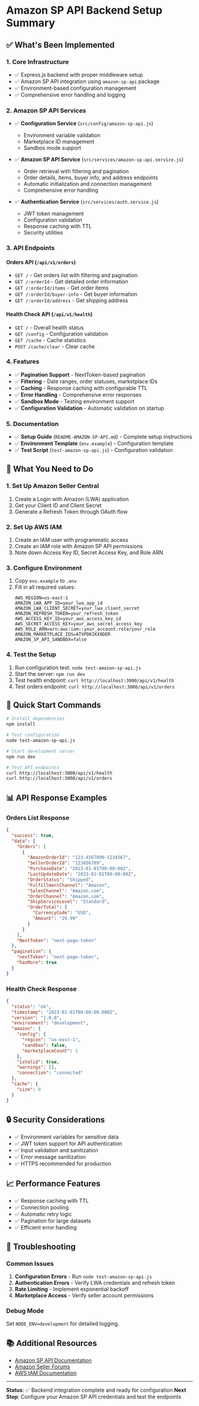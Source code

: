 # Amazon SP API Backend Setup Summary

## ✅ What's Been Implemented

### 1. **Core Infrastructure**
- ✅ Express.js backend with proper middleware setup
- ✅ Amazon SP API integration using `amazon-sp-api` package
- ✅ Environment-based configuration management
- ✅ Comprehensive error handling and logging

### 2. **Amazon SP API Services**
- ✅ **Configuration Service** (`src/config/amazon-sp-api.js`)
  - Environment variable validation
  - Marketplace ID management
  - Sandbox mode support

- ✅ **Amazon SP API Service** (`src/services/amazon-sp-api.service.js`)
  - Order retrieval with filtering and pagination
  - Order details, items, buyer info, and address endpoints
  - Automatic initialization and connection management
  - Comprehensive error handling

- ✅ **Authentication Service** (`src/services/auth.service.js`)
  - JWT token management
  - Configuration validation
  - Response caching with TTL
  - Security utilities

### 3. **API Endpoints**

#### Orders API (`/api/v1/orders`)
- `GET /` - Get orders list with filtering and pagination
- `GET /:orderId` - Get detailed order information
- `GET /:orderId/items` - Get order items
- `GET /:orderId/buyer-info` - Get buyer information
- `GET /:orderId/address` - Get shipping address

#### Health Check API (`/api/v1/health`)
- `GET /` - Overall health status
- `GET /config` - Configuration validation
- `GET /cache` - Cache statistics
- `POST /cache/clear` - Clear cache

### 4. **Features**
- ✅ **Pagination Support** - NextToken-based pagination
- ✅ **Filtering** - Date ranges, order statuses, marketplace IDs
- ✅ **Caching** - Response caching with configurable TTL
- ✅ **Error Handling** - Comprehensive error responses
- ✅ **Sandbox Mode** - Testing environment support
- ✅ **Configuration Validation** - Automatic validation on startup

### 5. **Documentation**
- ✅ **Setup Guide** (`README-AMAZON-SP-API.md`) - Complete setup instructions
- ✅ **Environment Template** (`env.example`) - Configuration template
- ✅ **Test Script** (`test-amazon-sp-api.js`) - Configuration validation

## 🔧 What You Need to Do

### 1. **Set Up Amazon Seller Central**
1. Create a Login with Amazon (LWA) application
2. Get your Client ID and Client Secret
3. Generate a Refresh Token through OAuth flow

### 2. **Set Up AWS IAM**
1. Create an IAM user with programmatic access
2. Create an IAM role with Amazon SP API permissions
3. Note down Access Key ID, Secret Access Key, and Role ARN

### 3. **Configure Environment**
1. Copy `env.example` to `.env`
2. Fill in all required values:
   ```env
   AWS_REGION=us-east-1
   AMAZON_LWA_APP_ID=your_lwa_app_id
   AMAZON_LWA_CLIENT_SECRET=your_lwa_client_secret
   AMAZON_REFRESH_TOKEN=your_refresh_token
   AWS_ACCESS_KEY_ID=your_aws_access_key_id
   AWS_SECRET_ACCESS_KEY=your_aws_secret_access_key
   AWS_ROLE_ARN=arn:aws:iam::your_account:role/your_role
   AMAZON_MARKETPLACE_IDS=ATVPDKIKX0DER
   AMAZON_SP_API_SANDBOX=false
   ```

### 4. **Test the Setup**
1. Run configuration test: `node test-amazon-sp-api.js`
2. Start the server: `npm run dev`
3. Test health endpoint: `curl http://localhost:3000/api/v1/health`
4. Test orders endpoint: `curl http://localhost:3000/api/v1/orders`

## 🚀 Quick Start Commands

```bash
# Install dependencies
npm install

# Test configuration
node test-amazon-sp-api.js

# Start development server
npm run dev

# Test API endpoints
curl http://localhost:3000/api/v1/health
curl http://localhost:3000/api/v1/orders
```

## 📊 API Response Examples

### Orders List Response
```json
{
  "success": true,
  "data": {
    "Orders": [
      {
        "AmazonOrderId": "123-4567890-1234567",
        "SellerOrderId": "123456789",
        "PurchaseDate": "2023-01-01T00:00:00Z",
        "LastUpdateDate": "2023-01-01T00:00:00Z",
        "OrderStatus": "Shipped",
        "FulfillmentChannel": "Amazon",
        "SalesChannel": "Amazon.com",
        "OrderChannel": "Amazon.com",
        "ShipServiceLevel": "Standard",
        "OrderTotal": {
          "CurrencyCode": "USD",
          "Amount": "29.99"
        }
      }
    ],
    "NextToken": "next-page-token"
  },
  "pagination": {
    "nextToken": "next-page-token",
    "hasMore": true
  }
}
```

### Health Check Response
```json
{
  "status": "ok",
  "timestamp": "2023-01-01T00:00:00.000Z",
  "version": "1.0.0",
  "environment": "development",
  "amazon": {
    "config": {
      "region": "us-east-1",
      "sandbox": false,
      "marketplaceCount": 1
    },
    "isValid": true,
    "warnings": [],
    "connection": "connected"
  },
  "cache": {
    "size": 0
  }
}
```

## 🔒 Security Considerations

- ✅ Environment variables for sensitive data
- ✅ JWT token support for API authentication
- ✅ Input validation and sanitization
- ✅ Error message sanitization
- ✅ HTTPS recommended for production

## 📈 Performance Features

- ✅ Response caching with TTL
- ✅ Connection pooling
- ✅ Automatic retry logic
- ✅ Pagination for large datasets
- ✅ Efficient error handling

## 🐛 Troubleshooting

### Common Issues
1. **Configuration Errors** - Run `node test-amazon-sp-api.js`
2. **Authentication Errors** - Verify LWA credentials and refresh token
3. **Rate Limiting** - Implement exponential backoff
4. **Marketplace Access** - Verify seller account permissions

### Debug Mode
Set `NODE_ENV=development` for detailed logging.

## 📚 Additional Resources

- [Amazon SP API Documentation](https://developer-docs.amazon.com/sp-api/)
- [Amazon Seller Forums](https://sellercentral.amazon.com/forums/)
- [AWS IAM Documentation](https://docs.aws.amazon.com/iam/)

---

**Status**: ✅ Backend integration complete and ready for configuration
**Next Step**: Configure your Amazon SP API credentials and test the endpoints 